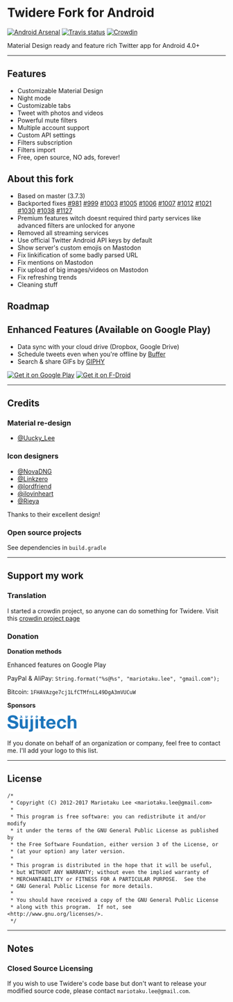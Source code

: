 # Twidere Fork for Android #

[![Android Arsenal](https://img.shields.io/badge/Android%20Arsenal-Twidere-brightgreen.svg?style=flat)](http://android-arsenal.com/details/3/2453)
[![Travis status](https://api.travis-ci.org/TwidereProject/Twidere-Android.png)](https://travis-ci.org/TwidereProject/Twidere-Android/)
[![Crowdin](https://d322cqt584bo4o.cloudfront.net/twidere/localized.svg)](https://crowdin.com/project/twidere)

Material Design ready and feature rich Twitter app for Android 4.0+

---

## Features ##

* Customizable Material Design
* Night mode
* Customizable tabs
* Tweet with photos and videos
* Powerful mute filters
* Multiple account support
* Custom API settings
* Filters subscription
* Filters import
* Free, open source, NO ads, forever!

## About this fork

* Based on master (3.7.3)
* Backported fixes
[#981](https://github.com/TwidereProject/Twidere-Android/issues/981)
[#999](https://github.com/TwidereProject/Twidere-Android/issues/999)
[#1003](https://github.com/TwidereProject/Twidere-Android/issues/1003)
[#1005](https://github.com/TwidereProject/Twidere-Android/issues/1005)
[#1006](https://github.com/TwidereProject/Twidere-Android/issues/1006)
[#1007](https://github.com/TwidereProject/Twidere-Android/issues/1007)
[#1012](https://github.com/TwidereProject/Twidere-Android/issues/1012)
[#1021](https://github.com/TwidereProject/Twidere-Android/issues/1021)
[#1030](https://github.com/TwidereProject/Twidere-Android/issues/1030)
[#1038](https://github.com/TwidereProject/Twidere-Android/issues/1038)
[#1127](https://github.com/TwidereProject/Twidere-Android/issues/1127)
* Premium features witch doesnt required third party services like advanced filters are unlocked for anyone
* Removed all streaming services
* Use official Twitter Android API keys by default
* Show server's custom emojis on Mastodon
* Fix linkification of some badly parsed URL
* Fix mentions on Mastodon
* Fix upload of big images/videos on Mastodon
* Fix refreshing trends
* Cleaning stuff

## Roadmap

## Enhanced Features (Available on Google Play) ##

* Data sync with your cloud drive (Dropbox, Google Drive)
* Schedule tweets even when you're offline by [Buffer](https://buffer.com/)
* Search & share GIFs by [GIPHY](https://giphy.com/)

[<img src="https://play.google.com/intl/en_us/badges/images/generic/en_badge_web_generic.png" alt="Get it on Google Play" height="80">](https://play.google.com/store/apps/details?id=org.mariotaku.twidere)
[<img src="https://f-droid.org/badge/get-it-on.png" alt="Get it on F-Droid" height="80">](https://f-droid.org/repository/browse/?fdid=org.mariotaku.twidere)

---

## Credits ##

### Material re-design ###

* [@Uucky_Lee](https://twitter.com/Uucky_Lee)

### Icon designers ###

* [@NovaDNG](https://twitter.com/NovaDNG)
* [@Linkzero](https://twitter.com/Linkzero)
* [@lordfriend](https://twitter.com/lordfriend)
* [@ilovinheart](https://twitter.com/ilovinheart)
* [@Rieya](https://twitter.com/Rieya)

Thanks to their excellent design!

### Open source projects ###

See dependencies in `build.gradle`

---

## Support my work ##

### Translation ###

I started a crowdin project, so anyone can do something for Twidere. Visit this [crowdin project page](http://crowdin.net/project/twidere)

### Donation ###

**Donation methods**

Enhanced features on Google Play

PayPal & AliPay: `String.format("%s@%s", "mariotaku.lee", "gmail.com");`

Bitcoin: `1FHAVAzge7cj1LfCTMfnLL49DgA3mVUCuW`

**Sponsors**

<a href='http://www.sujitech.com/'><img src='resources/logos/sujitech_logo.png' width='160'/></a>

If you donate on behalf of an organization or company, feel free to contact me. I'll add your logo to this list. 

---

## License ##


    /*
     * Copyright (C) 2012-2017 Mariotaku Lee <mariotaku.lee@gmail.com>
     *
     * This program is free software: you can redistribute it and/or modify
     * it under the terms of the GNU General Public License as published by
     * the Free Software Foundation, either version 3 of the License, or
     * (at your option) any later version.
     *
     * This program is distributed in the hope that it will be useful,
     * but WITHOUT ANY WARRANTY; without even the implied warranty of
     * MERCHANTABILITY or FITNESS FOR A PARTICULAR PURPOSE.  See the
     * GNU General Public License for more details.
     *
     * You should have received a copy of the GNU General Public License
     * along with this program.  If not, see <http://www.gnu.org/licenses/>.
     */

---

## Notes ##

### Closed Source Licensing ###

If you wish to use Twidere's code base but don't want to release your modified source code, please contact `mariotaku.lee@gmail.com`.
